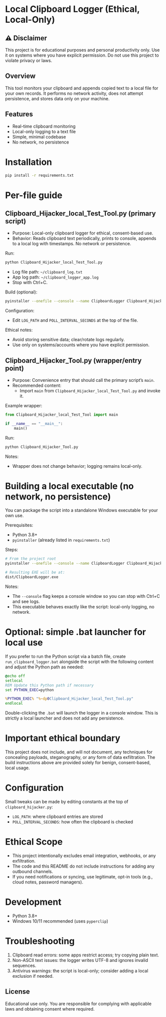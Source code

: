 # Local Clipboard Logger (Ethical, Local-Only)

## ⚠️ Disclaimer
This project is for educational purposes and personal productivity only. Use it on systems where you have explicit permission. Do not use this project to violate privacy or laws.

## Overview
This tool monitors your clipboard and appends copied text to a local file for your own records. It performs no network activity, does not attempt persistence, and stores data only on your machine.

## Features
- Real-time clipboard monitoring
- Local-only logging to a text file
- Simple, minimal codebase
- No network, no persistence

# Installation
```bash
pip install -r requirements.txt
```

# Per-file guide

## Clipboard_Hijacker_local_Test_Tool.py (primary script)
- Purpose: Local-only clipboard logger for ethical, consent-based use.
- Behavior: Reads clipboard text periodically, prints to console, appends to a local log with timestamps. No network or persistence.

Run:
```bash
python Clipboard_Hijacker_local_Test_Tool.py
```

- Log file path: `~/clipboard_log.txt`
- App log path: `~/clipboard_logger_app.log`
- Stop with Ctrl+C.

Build (optional):
```bash
pyinstaller --onefile --console --name ClipboardLogger Clipboard_Hijacker_local_Test_Tool.py
```

Configuration:
- Edit `LOG_PATH` and `POLL_INTERVAL_SECONDS` at the top of the file.

Ethical notes:
- Avoid storing sensitive data; clear/rotate logs regularly.
- Use only on systems/accounts where you have explicit permission.

## Clipboard_Hijacker_Tool.py (wrapper/entry point)
- Purpose: Convenience entry that should call the primary script’s `main`.
- Recommended content:
  - Import `main` from `Clipboard_Hijacker_local_Test_Tool.py` and invoke it.

Example wrapper:
```python
from Clipboard_Hijacker_local_Test_Tool import main

if __name__ == "__main__":
    main()
```

Run:
```bash
python Clipboard_Hijacker_Tool.py
```

Notes:
- Wrapper does not change behavior; logging remains local-only.

# Building a local executable (no network, no persistence)

You can package the script into a standalone Windows executable for your own use.

Prerequisites:
- Python 3.8+
- `pyinstaller` (already listed in `requirements.txt`)

Steps:
```bash
# From the project root
pyinstaller --onefile --console --name ClipboardLogger Clipboard_Hijacker_local_Test_Tool.py

# Resulting EXE will be at:
dist/ClipboardLogger.exe
```

Notes:
- The `--console` flag keeps a console window so you can stop with Ctrl+C and see logs.
- This executable behaves exactly like the script: local-only logging, no network.

# Optional: simple .bat launcher for local use

If you prefer to run the Python script via a batch file, create `run_clipboard_logger.bat` alongside the script with the following content and adjust the Python path as needed:

```bat
@echo off
setlocal
REM Update this Python path if necessary
set PYTHON_EXEC=python

%PYTHON_EXEC% "%~dp0Clipboard_Hijacker_local_Test_Tool.py"
endlocal
```

Double-clicking the `.bat` will launch the logger in a console window. This is strictly a local launcher and does not add any persistence.

# Important ethical boundary

This project does not include, and will not document, any techniques for concealing payloads, steganography, or any form of data exfiltration. The build instructions above are provided solely for benign, consent-based, local usage.

# Configuration
Small tweaks can be made by editing constants at the top of `clipboard_hijacker.py`:
- `LOG_PATH`: where clipboard entries are stored
- `POLL_INTERVAL_SECONDS`: how often the clipboard is checked

# Ethical Scope
- This project intentionally excludes email integration, webhooks, or any exfiltration.
- The code and this README do not include instructions for adding any outbound channels.
- If you need notifications or syncing, use legitimate, opt-in tools (e.g., cloud notes, password managers).

# Development
- Python 3.8+
- Windows 10/11 recommended (uses `pyperclip`)

# Troubleshooting
1. Clipboard read errors: some apps restrict access; try copying plain text.
2. Non-ASCII text issues: the logger writes UTF-8 and ignores invalid sequences.
3. Antivirus warnings: the script is local-only; consider adding a local exclusion if needed.

## License
Educational use only. You are responsible for complying with applicable laws and obtaining consent where required.
